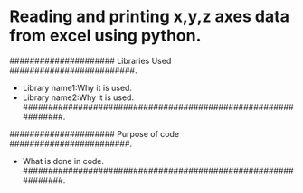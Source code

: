 # Reading and printing x,y,z axes data from excel using python.
##################### Libraries Used #########################.
- Library name1:Why it is used.
- Library name2:Why it is used.
##############################################################.

##################### Purpose of code ########################.
- What is done in code.
##############################################################.
